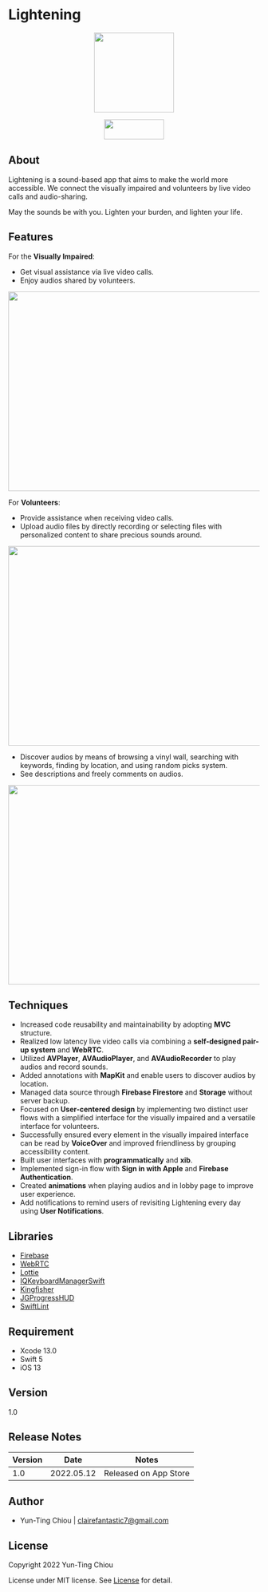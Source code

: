 # Lightening
<p align= "center">
<img src="https://user-images.githubusercontent.com/77667003/170659274-618dd740-97de-477c-961b-94c14a4fad58.png" width="160" height="160">
</p>

<p align= "center">
<a href="https://apps.apple.com/us/app/lightening/id1619737686"><img src="https://user-images.githubusercontent.com/77667003/170689371-cf5b869d-5748-4683-b336-96010464b568.png" width="120" height="40" border="0"></a>
</p>

## About

Lightening is a sound-based app that aims to make the world more accessible. We connect the visually impaired and volunteers by live video calls and audio-sharing.

May the sounds be with you. Lighten your burden, and lighten your life.

## Features

For the **Visually Impaired**:
* Get visual assistance via live video calls.
* Enjoy audios shared by volunteers.

<p align= "center">
<img src="https://user-images.githubusercontent.com/77667003/170680799-403fc13a-9c97-485b-b093-ddc15c49f7a0.png" width="700" height="400">
</p>

For **Volunteers**:
* Provide assistance when receiving video calls.
* Upload audio files by directly recording or selecting files with personalized content to share precious sounds around.

<p align= "center">
<img src="https://user-images.githubusercontent.com/77667003/170684248-e3e213cf-bc51-49a0-829f-0e5e0d52f207.png" width="700" height="400">
</p>

* Discover audios by means of browsing a vinyl wall, searching with keywords, finding by location, and using random picks system.
* See descriptions and freely comments on audios.

<p align= "center">
<img src="https://user-images.githubusercontent.com/77667003/170684537-69013a6f-c56b-417f-8ef3-f39c1e9dbe82.png" width="700" height="400">
</p>

## Techniques

* Increased code reusability and maintainability by adopting **MVC** structure.
* Realized low latency live video calls via combining a **self-designed pair-up system** and **WebRTC**.
* Utilized **AVPlayer**, **AVAudioPlayer**, and **AVAudioRecorder** to play audios and record sounds.
* Added annotations with **MapKit** and enable users to discover audios by location.
* Managed data source through **Firebase Firestore** and **Storage** without server backup.
* Focused on **User-centered design** by implementing two distinct user flows with a simplified interface for the visually impaired and a versatile interface for volunteers.
* Successfully ensured every element in the visually impaired interface can be read by **VoiceOver** and improved friendliness by grouping accessibility content.
* Built user interfaces with **programmatically** and **xib**.
* Implemented sign-in flow with **Sign in with Apple** and **Firebase Authentication**.
* Created **animations** when playing audios and in lobby page to improve user experience.
* Add notifications to remind users of revisiting Lightening every day using **User Notifications**.


## Libraries

* <a href="https://firebase.google.com/"> Firebase</a>
* <a href="https://webrtc.org/"> WebRTC</a>
* <a href="https://lottiefiles.com/"> Lottie</a>
* <a href="https://github.com/hackiftekhar/IQKeyboardManager"> IQKeyboardManagerSwift</a>
* <a href="https://github.com/onevcat/Kingfisher"> Kingfisher</a>
* <a href="https://github.com/JonasGessner/JGProgressHUD"> JGProgressHUD</a>
* <a href="https://github.com/realm/SwiftLint"> SwiftLint</a>

## Requirement

* Xcode 13.0
* Swift 5
* iOS 13

## Version

1.0

## Release Notes

| Version  | Date | Notes |
| ------------- |:-------------:|:-------------:|
| 1.0      | 2022.05.12     | Released on App Store |

## Author

* Yun-Ting Chiou | clairefantastic7@gmail.com

## License 
Copyright 2022 Yun-Ting Chiou

License under MIT license. 
See
[License](https://github.com/clairefantastic/Lightening/blob/develop/LICENSE) for detail.
